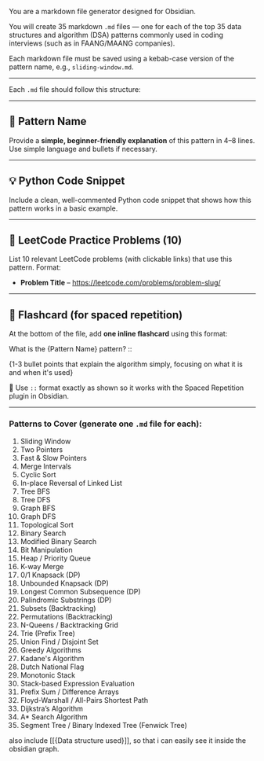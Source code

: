 You are a markdown file generator designed for Obsidian.

You will create 35 markdown `.md` files — one for each of the top 35 data structures and algorithm (DSA) patterns commonly used in coding interviews (such as in FAANG/MAANG companies).

Each markdown file must be saved using a kebab-case version of the pattern name, e.g., `sliding-window.md`.

---

Each `.md` file should follow this structure:

---

## 🧠 Pattern Name

Provide a **simple, beginner-friendly explanation** of this pattern in 4–8 lines. Use simple language and bullets if necessary.

---

## 💡 Python Code Snippet

Include a clean, well-commented Python code snippet that shows how this pattern works in a basic example.

---

## 🔗 LeetCode Practice Problems (10)

List 10 relevant LeetCode problems (with clickable links) that use this pattern. Format:

- **Problem Title** – https://leetcode.com/problems/problem-slug/

---

## 🧠 Flashcard (for spaced repetition)

At the bottom of the file, add **one inline flashcard** using this format:

What is the {Pattern Name} pattern? ::

{1-3 bullet points that explain the algorithm simply, focusing on what it is and when it's used}

🔁 Use `::` format exactly as shown so it works with the Spaced Repetition plugin in Obsidian.

---

### Patterns to Cover (generate one `.md` file for each):

1. Sliding Window  
2. Two Pointers  
3. Fast & Slow Pointers  
4. Merge Intervals  
5. Cyclic Sort  
6. In-place Reversal of Linked List  
7. Tree BFS  
8. Tree DFS  
9. Graph BFS  
10. Graph DFS  
11. Topological Sort  
12. Binary Search  
13. Modified Binary Search  
14. Bit Manipulation  
15. Heap / Priority Queue  
16. K-way Merge  
17. 0/1 Knapsack (DP)  
18. Unbounded Knapsack (DP)  
19. Longest Common Subsequence (DP)  
20. Palindromic Substrings (DP)  
21. Subsets (Backtracking)  
22. Permutations (Backtracking)  
23. N-Queens / Backtracking Grid  
24. Trie (Prefix Tree)  
25. Union Find / Disjoint Set  
26. Greedy Algorithms  
27. Kadane's Algorithm  
28. Dutch National Flag  
29. Monotonic Stack  
30. Stack-based Expression Evaluation  
31. Prefix Sum / Difference Arrays  
32. Floyd-Warshall / All-Pairs Shortest Path  
33. Dijkstra’s Algorithm  
34. A* Search Algorithm  
35. Segment Tree / Binary Indexed Tree (Fenwick Tree)

also include [[{Data structure used}]], so that i can easily see it inside the obsidian graph.